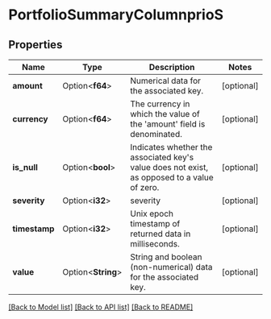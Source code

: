 # PortfolioSummaryColumnprioS

## Properties

Name | Type | Description | Notes
------------ | ------------- | ------------- | -------------
**amount** | Option<**f64**> | Numerical data for the associated key. | [optional]
**currency** | Option<**f64**> | The currency in which the value of the 'amount' field is denominated. | [optional]
**is_null** | Option<**bool**> | Indicates whether the associated key's value does not exist, as opposed to a value of zero. | [optional]
**severity** | Option<**i32**> | severity | [optional]
**timestamp** | Option<**i32**> | Unix epoch timestamp of returned data in milliseconds. | [optional]
**value** | Option<**String**> | String and boolean (non-numerical) data for the associated key. | [optional]

[[Back to Model list]](../README.md#documentation-for-models) [[Back to API list]](../README.md#documentation-for-api-endpoints) [[Back to README]](../README.md)


